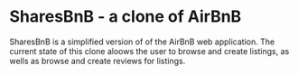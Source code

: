 # SharesBnB - a clone of AirBnB

SharesBnB is a simplified version of of the AirBnB web application. The current state of this clone aloows the user to browse and create listings, as wells as browse and create reviews for listings.

